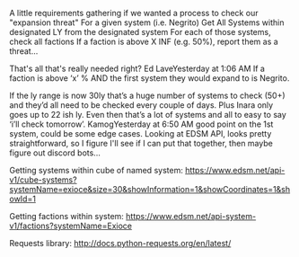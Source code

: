 A little requirements gathering if we wanted a process to check our "expansion threat"
For a given system (i.e. Negrito)
Get All Systems within designated LY from the designated system
For each  of those systems, check all factions
If a faction is above X INF (e.g. 50%), report them as a threat...

That's all that's really needed right?
Ed LaveYesterday at 1:06 AM
If a faction is above ‘x’ % AND the first system they would expand to is Negrito. 

If the ly range is now 30ly that’s a huge number of systems to check (50+) and they’d all need to be checked every couple of days. Plus Inara only goes up to 22 ish ly. Even then that’s a lot of systems and all to easy to say ‘i’ll check tomorrow’.
KamogYesterday at 6:50 AM
good point on the 1st system, could be some edge cases.  Looking at EDSM API, looks pretty straightforward, so I figure I'll see if I can put that together, then maybe figure out discord bots...




Getting systems within cube of named system:
https://www.edsm.net/api-v1/cube-systems?systemName=exioce&size=30&showInformation=1&showCoordinates=1&showId=1

Getting factions within system:
https://www.edsm.net/api-system-v1/factions?systemName=Exioce



Requests library:
http://docs.python-requests.org/en/latest/
